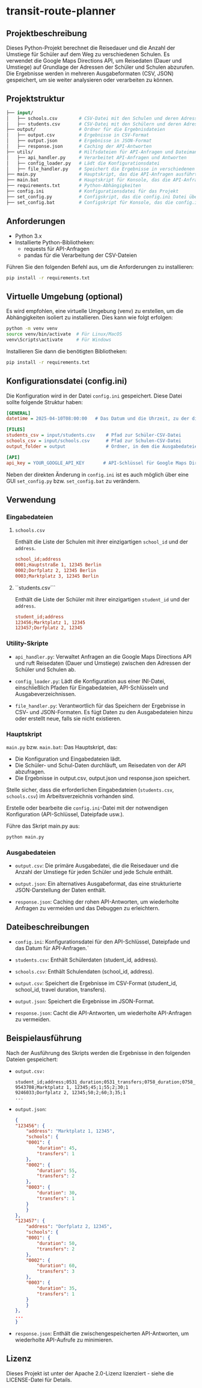 # transit-route-planner
## Projektbeschreibung
Dieses Python-Projekt berechnet die Reisedauer und die Anzahl der Umstiege für Schüler auf dem Weg zu verschiedenen Schulen. Es verwendet die Google Maps Directions API, um Reisedaten (Dauer und Umstiege) auf Grundlage der Adressen der Schüler und Schulen abzurufen. Die Ergebnisse werden in mehreren Ausgabeformaten (CSV, JSON) gespeichert, um sie weiter analysieren oder verarbeiten zu können.

## Projektstruktur
```graphql
├── input/
│   ├── schools.csv        # CSV-Datei mit den Schulen und deren Adressen
│   ├── students.csv       # CSV-Datei mit den Schülern und deren Adressen
├── output/                # Ordner für die Ergebnisdateien
│   ├── output.csv         # Ergebnisse in CSV-Format
│   ├── output.json        # Ergebnisse in JSON-Format
│   ├── response.json      # Caching der API-Antworten
├── utils/                 # Hilfsdateien für API-Anfragen und Dateimanagement
│   ├── api_handler.py     # Verarbeitet API-Anfragen und Antworten
│   ├── config_loader.py   # Lädt die Konfigurationsdatei
│   ├── file_handler.py    # Speichert die Ergebnisse in verschiedenen Formaten
├── main.py                # Hauptskript, das die API-Anfragen ausführt und die Ergebnisse speichert
├── main.bat               # Hauptskript für Konsole, das die API-Anfragen ausführt und die Ergebnisse speichert
├── requirements.txt       # Python-Abhängigkeiten
├── config.ini             # Konfigurationsdatei für das Projekt
├── set_config.py          # Configskript, das die config.ini Datei über eine GUI öffnet
├── set_config.bat         # Configskript für Konsole, das die config.ini Datei über eine GUI öffnet
```
## Anforderungen
- Python 3.x
- Installierte Python-Bibliotheken:
    - requests für API-Anfragen
    - pandas für die Verarbeitung der CSV-Dateien

Führen Sie den folgenden Befehl aus, um die Anforderungen zu installieren:

```bash
pip install -r requirements.txt
```

## Virtuelle Umgebung (optional)
Es wird empfohlen, eine virtuelle Umgebung (venv) zu erstellen, um die Abhängigkeiten isoliert zu installieren. Dies kann wie folgt erfolgen:

```bash
python -m venv venv
source venv/bin/activate  # Für Linux/MacOS
venv\Scripts\activate     # Für Windows
```
Installieren Sie dann die benötigten Bibliotheken:
```bash
pip install -r requirements.txt
```

## Konfigurationsdatei (config.ini)
Die Konfiguration wird in der Datei ``config.ini`` gespeichert. Diese Datei sollte folgende Struktur haben:

```ini
[GENERAL]
datetime = 2025-04-10T08:00:00   # Das Datum und die Uhrzeit, zu der die Ankunft geplant ist. ACHTUNG: max. 7 Tage in die Vergangenheit und max. 100 Tage in die Zukunft.

[FILES]
students_csv = input/students.csv    # Pfad zur Schüler-CSV-Datei
schools_csv = input/schools.csv      # Pfad zur Schulen-CSV-Datei
output_folder = output               # Ordner, in dem die Ausgabedateien gespeichert werden

[API]
api_key = YOUR_GOOGLE_API_KEY       # API-Schlüssel für Google Maps Directions API
```

Neben der direkten Änderung in ``config.ini`` ist es auch möglich über eine GUI ``set_config.py`` bzw. ``set_config.bat`` zu verändern.

## Verwendung
### Eingabedateien
1. ``schools.csv``
    
    Enthält die Liste der Schulen mit ihrer einzigartigen ``school_id`` und der ``address``.

    ```ini
    school_id;address
    0001;Hauptstraße 1, 12345 Berlin
    0002;Dorfplatz 2, 12345 Berlin
    0003;Marktplatz 3, 12345 Berlin
    ```
2. ``students.csv```
    
    Enthält die Liste der Schüler mit ihrer einzigartigen ``student_id`` und der ``address``.

    ```ini
    student_id;address
    123456;Marktplatz 1, 12345
    123457;Dorfplatz 2, 12345
    ```
### Utility-Skripte
- ``api_handler.py``: Verwaltet Anfragen an die Google Maps Directions API und ruft Reisedaten (Dauer und Umstiege) zwischen den Adressen der Schüler und Schulen ab.

- ``config_loader.py``: Lädt die Konfiguration aus einer INI-Datei, einschließlich Pfaden für Eingabedateien, API-Schlüsseln und Ausgabeverzeichnissen.

- ``file_handler.py``: Verantwortlich für das Speichern der Ergebnisse in CSV- und JSON-Formaten. Es fügt Daten zu den Ausgabedateien hinzu oder erstellt neue, falls sie nicht existieren.

### Hauptskript
``main.py`` bzw. ``main.bat``: Das Hauptskript, das:
- Die Konfiguration und Eingabedateien lädt.
- Die Schüler- und Schul-Daten durchläuft, um Reisedaten von der API abzufragen.
- Die Ergebnisse in output.csv, output.json und response.json speichert.


Stelle sicher, dass die erforderlichen Eingabedateien (``students.csv``, ``schools.csv``) im Arbeitsverzeichnis vorhanden sind.

Erstelle oder bearbeite die ``config.ini``-Datei mit der notwendigen Konfiguration (API-Schlüssel, Dateipfade usw.).

Führe das Skript main.py aus:

```bash
python main.py
```

### Ausgabedateien
- ``output.csv``: Die primäre Ausgabedatei, die die Reisedauer und die Anzahl der Umstiege für jeden Schüler und jede Schule enthält.

- ``output.json``: Ein alternatives Ausgabeformat, das eine strukturierte JSON-Darstellung der Daten enthält.
- ``response.json``: Caching der rohen API-Antworten, um wiederholte Anfragen zu vermeiden und das Debuggen zu erleichtern.

## Dateibeschreibungen
- ``config.ini``: Konfigurationsdatei für den API-Schlüssel, Dateipfade und das Datum für API-Anfragen.`

- ``students.csv``: Enthält Schülerdaten (student_id, address).

- ``schools.csv``: Enthält Schulendaten (school_id, address).

- ``output.csv``: Speichert die Ergebnisse im CSV-Format (student_id, school_id, travel duration, transfers).

- ``output.json``: Speichert die Ergebnisse im JSON-Format.

- ``response.json``: Cacht die API-Antworten, um wiederholte API-Anfragen zu vermeiden.

## Beispielausführung
Nach der Ausführung des Skripts werden die Ergebnisse in den folgenden Dateien gespeichert:

- ``output.csv:``
    ```python-repl
    student_id;address;0531_duration;0531_transfers;0758_duration;0758_transfers;0688_duration;0688_transfers
    9543708;Marktplatz 1, 12345;45;1;55;2;30;1
    9246033;Dorfplatz 2, 12345;50;2;60;3;35;1
    ...
    ```

- ``output.json``:
    ```json
    {
    "123456": {
        "address": "Marktplatz 1, 12345",
        "schools": {
        "0001": {
            "duration": 45,
            "transfers": 1
        },
        "0002": {
            "duration": 55,
            "transfers": 2
        },
        "0003": {
            "duration": 30,
            "transfers": 1
        }
        }
    },
    "123457": {
        "address": "Dorfplatz 2, 12345",
        "schools": {
        "0001": {
            "duration": 50,
            "transfers": 2
        },
        "0002": {
            "duration": 60,
            "transfers": 3
        },
        "0003": {
            "duration": 35,
            "transfers": 1
        }
        }
    },
    ...
    }
    ```


- ``response.json``: Enthält die zwischengespeicherten API-Antworten, um wiederholte API-Aufrufe zu minimieren.

## Lizenz
Dieses Projekt ist unter der Apache 2.0-Lizenz lizenziert - siehe die LICENSE-Datei für Details.